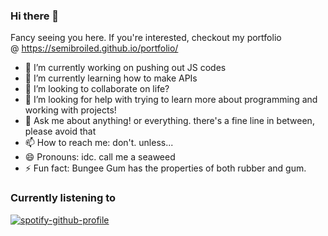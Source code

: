 ### Hi there 👋
Fancy seeing you here. If you're interested, checkout my portfolio @ https://semibroiled.github.io/portfolio/

- 🔭 I’m currently working on pushing out JS codes
- 🌱 I’m currently learning how to make APIs 
- 👯 I’m looking to collaborate on life?
- 🤔 I’m looking for help with trying to learn more about programming and working with projects! 
- 💬 Ask me about anything! or everything. there's a fine line in between, please avoid that
- 📫 How to reach me: don't. unless...
- 😄 Pronouns: idc. call me a seaweed
- ⚡ Fun fact: Bungee Gum has the properties of both rubber and gum. 

### Currently listening to
[![spotify-github-profile](https://spotify-github-profile.vercel.app/api/view?uid=fjc6ph6k7ve3dbaj2o5l29d2e&cover_image=true&theme=default)](https://spotify-github-profile.vercel.app/api/view?uid=fjc6ph6k7ve3dbaj2o5l29d2e&redirect=true)

